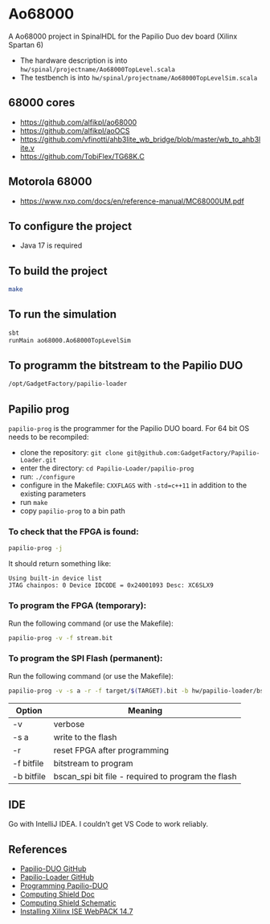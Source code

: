 # Ao68000
A Ao68000 project in SpinalHDL for the Papilio Duo dev board (Xilinx Spartan 6)
* The hardware description is into `hw/spinal/projectname/Ao68000TopLevel.scala`
* The testbench is into `hw/spinal/projectname/Ao68000TopLevelSim.scala`

## 68000 cores
* https://github.com/alfikpl/ao68000
* https://github.com/alfikpl/aoOCS
* https://github.com/vfinotti/ahb3lite_wb_bridge/blob/master/wb_to_ahb3lite.v
* https://github.com/TobiFlex/TG68K.C

## Motorola 68000
* https://www.nxp.com/docs/en/reference-manual/MC68000UM.pdf

## To configure the project
* Java 17 is required

## To build the project
```bash
make
```

## To run the simulation
```bash
sbt
runMain ao68000.Ao68000TopLevelSim
```


## To programm the bitstream to the Papilio DUO
```bash
/opt/GadgetFactory/papilio-loader
```

## Papilio prog
`papilio-prog` is the programmer for the Papilio DUO board.
For 64 bit OS needs to be recompiled:
* clone the repository: `git clone git@github.com:GadgetFactory/Papilio-Loader.git`
* enter the directory: `cd Papilio-Loader/papilio-prog`
* run: `./configure`
* configure in the Makefile: `CXXFLAGS` with `-std=c++11` in addition to the existing parameters
* run  `make`
* copy `papilio-prog` to a bin path

### To check that the FPGA is found:
```bash
papilio-prog -j
```
It should return something like:
```
Using built-in device list
JTAG chainpos: 0 Device IDCODE = 0x24001093	Desc: XC6SLX9
```

### To program the FPGA (temporary):
Run the following command (or use the Makefile):
```bash
papilio-prog -v -f stream.bit
```

### To program the SPI Flash (permanent):
Run the following command (or use the Makefile):
```bash
papilio-prog -v -s a -r -f target/$(TARGET).bit -b hw/papilio-loader/bscan_spi_xc6slx9.bit
```
| Option        | Meaning                                                 |
|---------------|---------------------------------------------------------|
| -v            | verbose                                                 |
| -s a          | write to the flash                                      |
| -r            | reset FPGA after programming                            |
| -f bitfile    | bitstream to program                                    |
| -b bitfile    | bscan_spi bit file - required to program the flash      |


## IDE
Go with IntelliJ IDEA. I couldn’t get VS Code to work reliably.

## References
* [Papilio-DUO GitHub](https://github.com/GadgetFactory/Papilio-DUO)
* [Papilio-Loader GitHub](https://github.com/GadgetFactory/Papilio-Loader)
* [Programming Papilio-DUO](https://github.com/defano/digital-design/blob/master/docs/papilio-instructions.md)
* [Computing Shield Doc](https://oe7twj.at/index.php?title=FPGA/PapilioDuo#Computing_Shield)
* [Computing Shield Schematic](https://oe7twj.at/images/1/17/BPS6001_Classic_Computing_Shield.pdf)
* [Installing Xilinx ISE WebPACK 14.7](https://blog.rcook.org/blog/2019/papilio-duo-part-1/)